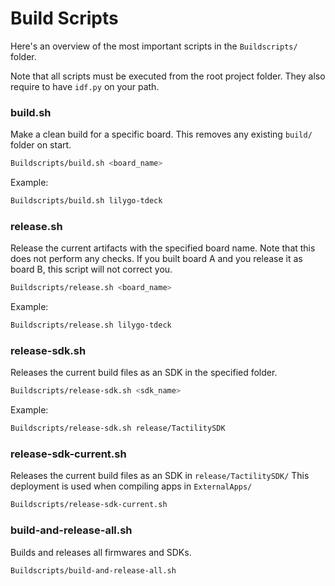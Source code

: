 # Build Scripts

Here's an overview of the most important scripts in the `Buildscripts/` folder.

Note that all scripts must be executed from the root project folder.
They also require to have `idf.py` on your path.

### build.sh

Make a clean build for a specific board. This removes any existing `build/` folder on start.

```bash
Buildscripts/build.sh <board_name>
```

Example:

```bash
Buildscripts/build.sh lilygo-tdeck
```

### release.sh

Release the current artifacts with the specified board name.
Note that this does not perform any checks. If you built board A and you release it as board B, this script will not correct you.

```bash
Buildscripts/release.sh <board_name>
```

Example:

```bash
Buildscripts/release.sh lilygo-tdeck
```

### release-sdk.sh

Releases the current build files as an SDK in the specified folder.

```bash
Buildscripts/release-sdk.sh <sdk_name>
```

Example:

```bash
Buildscripts/release-sdk.sh release/TactilitySDK
```

### release-sdk-current.sh

Releases the current build files as an SDK in `release/TactilitySDK/`
This deployment is used when compiling apps in `ExternalApps/`

```bash
Buildscripts/release-sdk-current.sh
```

### build-and-release-all.sh

Builds and releases all firmwares and SDKs.

```bash
Buildscripts/build-and-release-all.sh
```
